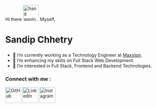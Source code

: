  Hi there <img src="https://cdn.shopify.com/s/files/1/1061/1924/products/Waving_Hand_Sign_Emoji_Icon_ios10_large.png?v=1571606113" alt="hand waving gif" height="50px" width="50px"> Myself,
 
<h1> Sandip Chhetry </h1>
 
### 

- 💼 I’m currently working as a Technology Engineer at [Maxxton](https://maxxton.com/).
- 🌱 I’m enhancing my skills on Full Stack Web Development.
- 👀 I’m interested in Full Stack, Frontend and Backend Technologies.

### Connect with me :
<a href="https://github.com/sandyc4136"><img src="https://i.postimg.cc/fy8n02WK/github.pnghttps://i.postimg.cc/fy8n02WK/github.png" alt="GitHub" width="50px"/></a>
	<a href="https://www.linkedin.com/in/sandip-chhetry-390115107/"><img src="https://i.postimg.cc/XvShXScW/linkedin.png" alt="LinkedIn" width="50px"/></a>
	<a href="https://www.instagram.com/sandip_chhetry/"><img src="https://i.postimg.cc/KvYwKD69/instagram.png" alt="Instagram" width="50px"/></a>
<!--
**sandyc4136/sandyc4136** is a ✨ _special_ ✨ repository because its `README.md` (this file) appears on your GitHub profile.

Here are some ideas to get you started:

- 
- 
- 👯 I’m looking to collaborate on ...
- 🤔 I’m looking for help with Javascript libraries
- 💬 Ask me about 
- 📫 How to reach me: sandyc4136@gmail.com
- 😄 Pronouns: He/Him
- ⚡ Fun fact: ...
-->
